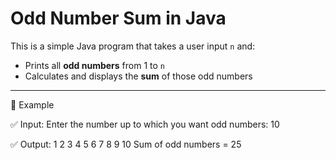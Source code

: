 # Odd Number Sum in Java

This is a simple Java program that takes a user input `n` and:
- Prints all **odd numbers** from 1 to `n`
- Calculates and displays the **sum** of those odd numbers

---

🧮 Example

 ✅ Input: Enter the number up to which you want odd numbers:
            10

✅ Output:
1
2
3
4
5
6
7
8
9
10
Sum of odd numbers = 25



